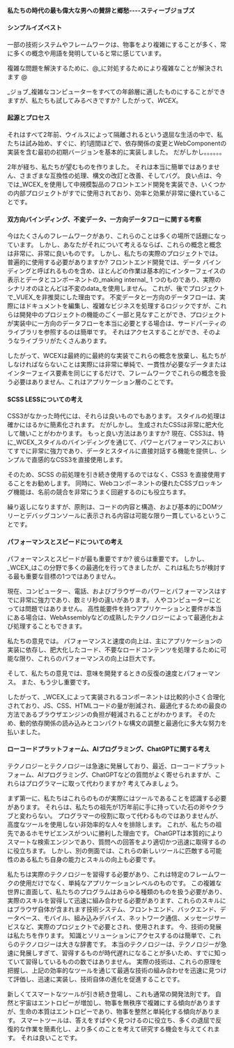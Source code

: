 <!--DESC: {"icon":"assistant",id:4} -->
<p align=center><svg width=8em src="@/@wcex/doc/assets/jobs.svg" ></svg></p>

#### 私たちの時代の最も偉大な男への賛辞と郷愁----**スティーブジョブズ**

#### シンプルイズベスト

一部の技術システムやフレームワークは、物事をより複雑にすることが多く、常に多くの概念や用語を発明していると常に感じています。

複雑な問題を解決するために、@\_に対処するためにより複雑なことが解決されます @

_ジョブ_複雑なコンピューターをすべての年齢層に適したものにすることができますが、私たちも試してみるべきですか? したがって、_WCEX_。

#### 起源とプロセス

それはすべて2年前、ウイルスによって隔離されるという退屈な生活の中で、私たちは試み始め、すぐに、約1週間ほどで、依存関係の変更とWebComponentの実装を含む最初の初期バージョンを基本的に実装しました。 だがしかし。。。。。。

2年が経ち、私たちが望むものを作りました。 それは本当に簡単ではありません、さまざまな互換性の処理、構文の改訂と改善、そしてバグ。 良い点は、今では_WCEX_を使用して中規模製品のフロントエンド開発を実装でき、いくつかの内部プロジェクトがすでに使用されており、効率と効果が非常に優れていることです。

#### 双方向バインディング、不変データ、一方向データフローに関する考察

今はたくさんのフレームワークがあり、これらのことは多くの場所で話題になっています。 しかし、あなたがそれについて考えるならば、これらの概念と概念は非常に、非常に良いものです。 しかし、私たちの実際のプロジェクトでは。 普遍的に使用する必要がありますか?
フロントエンド開発では、データ バインディングと呼ばれるものを含め、ほとんどの作業は基本的にインターフェイスの表示とデータとコンポーネントの_making internal_ 1 つのものであり、実際のシナリオのほとんどは不変のdata_を使用しません。
これが、後でプロジェクトで_VUEX_を非推奨にした理由です。 不変データと一方向のデータフローは、実際にはドキュメントを編集し、複雑なビジネスを処理するロジックですが、これらは開発中のプロジェクトの機能のごく一部と見なすことができ、プロジェクトが実装中に一方向のデータフローを本当に必要とする場合は、サードパーティのライブラリを参照するのは簡単です。 それはアクセスすることができ、そのようなライブラリがたくさんあります。

したがって、WCEXは最終的に最終的な実装でこれらの概念を放棄し、私たちがしなければならないことは実際には非常に単純で、一貫性が必要なデータまたはインターフェイス要素を同じにするだけで、フレームワークでこれらの概念を扱う必要はありません、これはアプリケーション層のことです。

#### SCSS LESSについての考え

CSS3がなかった時代には、それらは良いものでもあります。 スタイルの処理は確かにはるかに簡素化されます。
だがしかし。 生成されたCSSは非常に肥大化して醜いことがわかります。 もっと良い方法はありますか?
現在、CSS3は、特に_WCEX_スタイルのバインディングを通じて、パワーとパフォーマンスにおいてすでに非常に強力であり、データとスタイルに直接対話する機能を提供し、シンプルで直感的なCSS3を直接使用します。

そのため、SCSS の前処理を引き続き使用するのではなく、CSS3 を直接使用することをお勧めします。 同時に、Webコンポーネントの優れたCSSブロッキング機能は、名前の競合を非常にうまく回避するのにも役立ちます。

繰り返しになりますが、原則は、コードの内容と構造、および基本的にDOMツリーとデバッグコンソールに表示される内容は可能な限り一貫しているということです。

#### パフォーマンスとスピードについての考え

パフォーマンスとスピードが最も重要ですか? 彼らは重要です。 しかし、_WCEX_はこの分野で多くの最適化を行ってきましたが、これは私たちが検討する最も重要な目標の1つではありません。

現在、コンピューター、電話、およびブラウザーのパワーとパフォーマンスはすでに非常に強力であり、数ミリ秒の違いがあります。 人やコンピューターにとっては問題ではありません。 高性能要件を持つアプリケーションと要件が本当にある場合は、WebAssemblyなどの成熟したテクノロジーによって最適化および処理することもできます。

私たちの意見では。 パフォーマンスと速度の向上は、主にアプリケーションの実装に依存し、肥大化したコード、不要なロードコンテンツを処理するために可能な限り、これらのパフォーマンスの向上は巨大です。

そして、私たちの意見では、意味を開発するときの反復の速度とパフォーマンス。 また、もう少し重要です。

したがって、_WCEX_によって実装されるコンポーネントは比較的小さく合理化されており、JS、CSS、HTMLコードの量が削減され、最適化するための最良の方法であるブラウザエンジンの負担が軽減されることがわかります。 そのため、動的依存関係の読み込みとコンパクトな構文の調整と最適化に多大な努力を払いました。

#### ローコードプラットフォーム、AIプログラミング、ChatGPTに関する考え

テクノロジーとテクノロジーは急速に発展しており、最近、ローコードプラットフォーム、AIプログラミング、ChatGPTなどの質問がよく寄せられますが、これらはプログラマーに取って代わりますか? 考えてみましょう。

まず第一に、私たちはこれらのものが実際にはツールであることを認識する必要があります。 それらは、私たちの祖先が1万年前に手に持っていた石の斧やクラブと変わらない。 プログラマーの役割に取って代わるものではありませんが、高度なツールを使用しない非効率的な人々を排除します。 これが、私たちの祖先であるホモサピエンスがついに勝利した理由です。 ChatGPTは本質的によりスマートな検索エンジンであり、質問への回答をより適切かつ迅速に取得するのに役立ちます。 しかし、別の側面では、これらの新しいツールに匹敵する可能性のある私たち自身の能力とスキルの向上も必要です。

私たちは実際のテクノロジーを習得する必要があり、これは特定のフレームワークの使用だけでなく、単純なアプリケーションレベルのものです。 この複雑な世界に直面して、私たちのプログラムはあらゆる種類のものを扱う必要があり、実際のスキルを習得して迅速に組み合わせる必要があります、これらのスキルにはブラウザ自体が含まれます技術システム、フロントエンド、バックエンド、データベース、モバイル、組み込みデバイス、ネットワーク通信、メッセージサービスなど、実際のプロジェクトで必要とされ、使用されます。 今、技術の発展は私たちを作ります。 知識とソリューションにアクセスするのは簡単で、これらのテクノロジーは大きな辞書です。 本当のテクノロジーは、テクノロジーが急速に発展しすぎて、習得するものが時代遅れになることが多いため、すでに知っていて習得しているものの数ではありません。 実際の技術は、これらの原理を把握し、上記の効率的なツールを通じて最適な技術の組み合わせを迅速に見つけて評価し、迅速に実装し、技術自体の進化を促進することです。

新しくてスマートなツールが引き続き登場し、これも通常の開発法則です。 自然と宇宙はエントロピーが増加し、物事を無秩序で複雑にする傾向がありますが、生命の本質はエントロピーであり、物事を整然と単純化する傾向があります。 スマートツールは、答えをすばやく見つけるのに役立ち、多くの退屈で反復的な作業を簡素化し、より多くのことを考えて研究する機会を与えてくれます。 それは良いことです。
